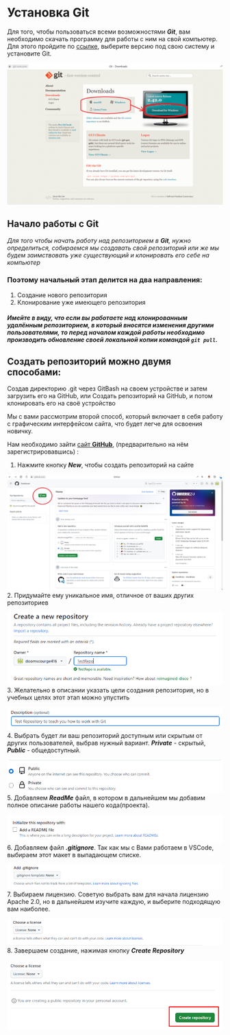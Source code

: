 # Установка Git

Для того, чтобы пользоваться всеми возможностями ***Git***, вам необходимо скачать программу для работы с ним на свой компьютер. Для этого пройдите по [ссылке](https://git-scm.com/downloads), выберите версию под свою систему и установите Git.

![](./photos/GitDownload.png)
## Начало работы с Git

*Для того чтобы начать работу над репозиторием в **Git**, нужно определиться, собираемся мы создавать свой репозиторий или же мы будем заимствовать уже существующий и клонировать его себе на компьютер*

### Поэтому начальный этап делится на два направления:
1. Создание нового репозитория
2. Клонирование уже имеющего репозитория 

##### *Имейте в виду, что если вы работаете над клонированным удалённым репозиторием, в который вносятся изменения другими пользователями, то перед началом каждой работы необходимо производить обновление своей локальной копии командой ``git pull``.*

## Создать репозиторий можно  двумя способами: 
Создав директорию .git через GitBash на своем устройстве и затем загрузить его на GitHub, или Создать репозиторий на GitHub, и потом клонировать его на своё устройство

Мы с вами рассмотрим второй способ, который включает в себя работу с графическим интерфейсом сайта, что будет легче для освоения новичку.

Нам необходимо зайти [сайт **GitHub**](https://github.com/), (предварительно на нём зарегистрировавшись) :

1. Нажмите кнопку ***New***, чтобы создать репозиторий на сайте

![Создаем репозиторий на сайте](./photos/GitHubSetup1.png)
2. Придумайте ему уникальное имя, отличное от ваших других репозиториев

![Придумываем уникальное имя](./photos/GitHubSetup2.png)
3. Желательно в описании указать цели создания репозитория, но в учебных целях этот этап можно упустить

![Описание Репозитория](./photos/GitHubSetup3.png)
4. Выбрать будет ли ваш репозиторий доступным или скрытым от других пользователей, выбрав нужный вариант. ***Private*** - скрытый, ***Public*** - общедоступный.

![Private или Public](./photos/GitHubSetup4.png)
5. Добавляем ***ReadMe*** файл, в котором в дальнейшем мы добавим полное описание работы нашего кода(проекта).

![ReadMeFile](./photos/GitHubSetup5.png)
6. Добавляем файл ***.gitignore***. Так как мы с Вами работаем в VSCode, выбираем этот макет в выпадающем списке. 

![Файл .gitignore](./photos/GitHubSetup6.png)
7. Выбираем лицензию. Советую выбрать вам для начала лицензию Apache 2.0, но в дальнейшем изучите каждую, и выберите подходящую вам наиболее. 

![Лицензия](./photos/GitHubSetup7.png)
8. Завершаем создание, нажимая кнопку ***Create Repository***

![Завершение создания](./photos/GitHubSetup8.png)








